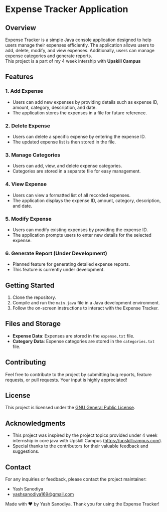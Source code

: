 # Expense Tracker Application

## Overview
Expense Tracker is a simple Java console application designed to help users manage their expenses efficiently. 
The application allows users to add, delete, modify, and view expenses. Additionally, users can manage expense categories and generate reports.
<br>This project is a part of my 4 week intership with **Upskill Campus**

## Features

### 1. Add Expense
- Users can add new expenses by providing details such as expense ID, amount, category, description, and date.
- The application stores the expenses in a file for future reference.

### 2. Delete Expense
- Users can delete a specific expense by entering the expense ID.
- The updated expense list is then stored in the file.

### 3. Manage Categories
- Users can add, view, and delete expense categories.
- Categories are stored in a separate file for easy management.

### 4. View Expense
- Users can view a formatted list of all recorded expenses.
- The application displays the expense ID, amount, category, description, and date.

### 5. Modify Expense
- Users can modify existing expenses by providing the expense ID.
- The application prompts users to enter new details for the selected expense.

### 6. Generate Report (Under Development)
- Planned feature for generating detailed expense reports.
- This feature is currently under development.

## Getting Started
1. Clone the repository.
2. Compile and run the `main.java` file in a Java development environment.
3. Follow the on-screen instructions to interact with the Expense Tracker.

## Files and Storage
- **Expense Data**: Expenses are stored in the `expense.txt` file.
- **Category Data**: Expense categories are stored in the `categories.txt` file.

## Contributing
Feel free to contribute to the project by submitting bug reports, feature requests, or pull requests. Your input is highly appreciated!

## License
This project is licensed under the [GNU General Public License](LICENSE).

## Acknowledgments
- This project was inspired by the project topics provided under 4 week internship in core java with Upskill Campus (https://upskillcampus.com).
- Special thanks to the contributors for their valuable feedback and suggestions.

## Contact
For any inquiries or feedback, please contact the project maintainer:
- Yash Sanodiya
- yashsanodiya169@gmail.com

 Made with ❤️ by Yash Sanodiya. 
 Thank you for using the Expense Tracker!
